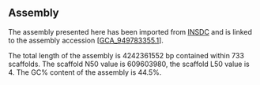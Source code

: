 **Assembly**
--------

The assembly presented here has been imported from [INSDC](http://www.insdc.org) and is linked to the assembly accession [[GCA\_949783355.1](http://www.ebi.ac.uk/ena/data/view/GCA_949783355.1)].

The total length of the assembly is 4242361552 bp contained within 733 scaffolds.
The scaffold N50 value is 609603980, the scaffold L50 value is 4.
The GC% content of the assembly is 44.5%.
